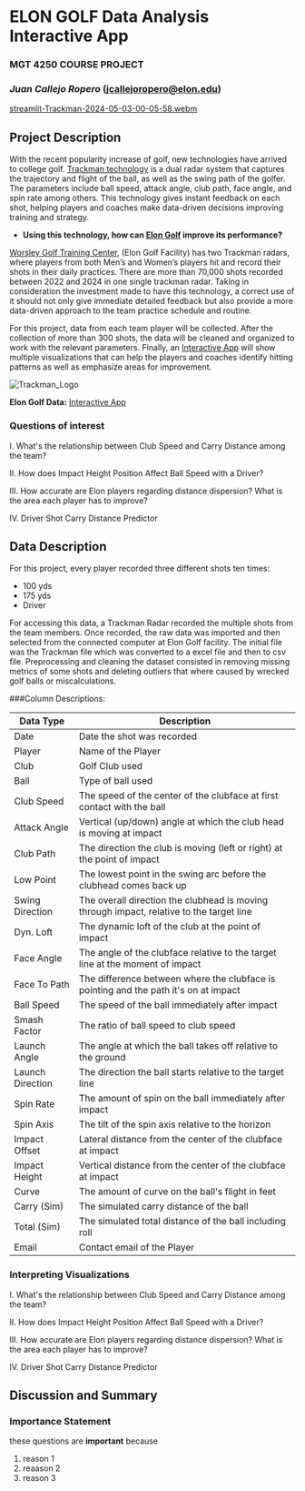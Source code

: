 # ELON GOLF Data Analysis Interactive App
### **MGT 4250 COURSE PROJECT**
### *Juan Callejo Ropero*  (jcallejoropero@elon.edu)

[streamlit-Trackman-2024-05-03-00-05-58.webm](https://github.com/JUAN-CALLEJO/mgt4250spring2024/assets/81531257/70b3bd9f-09f5-4655-b039-9af56052daed)


## Project Description
With the recent popularity increase of golf, new technologies have arrived to college golf. [Trackman technology](https://www.trackman.com/golf/launch-monitors/trackman-4) is a dual radar system that captures the trajectory and flight of the ball, as well as the swing path of the golfer. The parameters include ball speed, attack angle, club path, face angle, and spin rate among others. This technology gives instant feedback on each shot, helping players and coaches make data-driven decisions improving training and strategy.
- **Using this technology, how can [Elon Golf](https://elonphoenix.com/sports/mens-golf) improve its performance?**
  
[Worsley Golf Training Center](https://elonphoenix.com/facilities/w-cecil-worsley-iii-golf-training-center/20), (Elon Golf Facility) has two Trackman radars, where players from both Men’s and Women’s players hit and record their shots in their daily practices. There are more than 70,000 shots recorded between 2022 and 2024 in one single trackman radar. Taking in consideration the investment made to have this technology, a correct use of it should not only give immediate detailed feedback but also provide a more data-driven approach to the team practice schedule and routine.

For this project, data from each team player will be collected. After the collection of more than 300 shots, the data will be cleaned and organized to work with the relevant parameters. Finally, an [Interactive App](https://elongolftrackmandata.streamlit.app/) will show multiple visualizations that can help the players and coaches identify hitting patterns as well as emphasize areas for improvement.

![Trackman_Logo](https://github.com/JUAN-CALLEJO/mgt4250spring2024/assets/81531257/bfc29e68-6726-4cac-b46c-e97b68aa4fee)


**Elon Golf Data:** [Interactive App](https://elongolftrackmandata.streamlit.app/)


### Questions of interest
I. What's the relationship between Club Speed and Carry Distance among the team?

II. How does Impact Height Position Affect Ball Speed with a Driver?

III. How accurate are Elon players regarding distance dispersion? What is the area each player has to improve?

IV. Driver Shot Carry Distance Predictor

## Data Description

For this project, every player recorded three different shots ten times:
- 100 yds 
- 175 yds 
- Driver

For accessing this data, a Trackman Radar recorded the multiple shots from the team members. Once recorded, the raw data was imported and then selected from the connected computer at Elon Golf facility. The initial file was the Trackman file which was converted to a excel file and then to csv file. Preprocessing and cleaning the dataset consisted in removing missing metrics of some shots and deleting outliers that where caused by wrecked golf balls or miscalculations.

###Column Descriptions:

| Data Type | Description |
| ----------- | ----------- |
| Date | Date the shot was recorded |
| Player |  Name of the Player |
| Club |  Golf Club used |
| Ball | Type of ball used |
| Club Speed | The speed of the center of the clubface at first contact with the ball |
| Attack Angle | Vertical (up/down) angle at which the club head is moving at impact |
| Club Path | The direction the club is moving (left or right) at the point of impact |
| Low Point |  The lowest point in the swing arc before the clubhead comes back up |
| Swing Direction | The overall direction the clubhead is moving through impact, relative to the target line |
| Dyn. Loft | The dynamic loft of the club at the point of impact |
| Face Angle | The angle of the clubface relative to the target line at the moment of impact |
| Face To Path  | The difference between where the clubface is pointing and the path it's on at impact |
| Ball Speed | The speed of the ball immediately after impact |
| Smash Factor | The ratio of ball speed to club speed |
| Launch Angle | The angle at which the ball takes off relative to the ground |
| Launch Direction | The direction the ball starts relative to the target line |
| Spin Rate | The amount of spin on the ball immediately after impact |
| Spin Axis | The tilt of the spin axis relative to the horizon |
| Impact Offset | Lateral distance from the center of the clubface at impact |
| Impact Height |  Vertical distance from the center of the clubface at impact |
| Curve |  The amount of curve on the ball's flight in feet |
| Carry (Sim) |  The simulated carry distance of the ball |
| Total (Sim) | The simulated total distance of the ball including roll |
| Email |  Contact email of the Player |
             
### Interpreting Visualizations

I. What's the relationship between Club Speed and Carry Distance among the team?

II. How does Impact Height Position Affect Ball Speed with a Driver?

III. How accurate are Elon players regarding distance dispersion? What is the area each player has to improve?

IV. Driver Shot Carry Distance Predictor

## Discussion and Summary

### Importance Statement
these questions are **important** because
1. reason 1
2. reaason 2
3. reason 3

